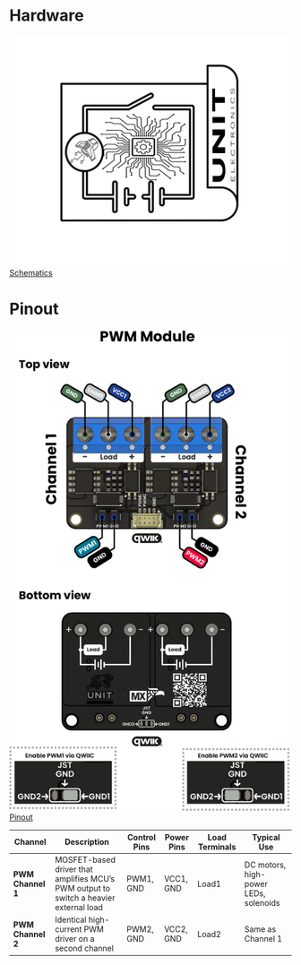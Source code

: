 # Hardware


<a href="#"><img src="resources/Schematics_icon.jpg?raw=false" width="500px"><br/> Schematics</a>




# Pinout

<a href="#"><img src="resources/pwm_pinout.jpg" width="500px"><br/> Pinout</a>


| Channel          | Description                                         | Control Pins   | Power Pins      | Load Terminals             | Typical Use                          |
|------------------|-----------------------------------------------------|----------------|-----------------|----------------------------|--------------------------------------|
| **PWM Channel 1**| MOSFET-based driver that amplifies MCU’s PWM output to switch a heavier external load | PWM1, GND      | VCC1, GND       | Load1     |    DC motors, high-power LEDs, solenoids |
| **PWM Channel 2**| Identical high-current PWM driver on a second channel | PWM2, GND      | VCC2, GND       | Load2        | Same as Channel 1                    |
